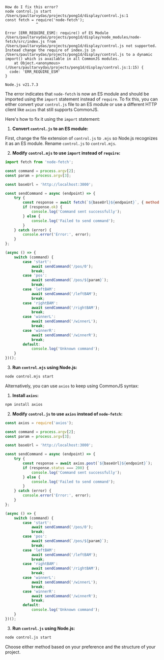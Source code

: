 ```
How do I fix this error?
node control.js start 
/Users/paultarvydas/projects/pong1d/display/control.js:1
const fetch = require('node-fetch');
              ^

Error [ERR_REQUIRE_ESM]: require() of ES Module /Users/paultarvydas/projects/pong1d/display/node_modules/node-fetch/src/index.js from /Users/paultarvydas/projects/pong1d/display/control.js not supported.
Instead change the require of index.js in /Users/paultarvydas/projects/pong1d/display/control.js to a dynamic import() which is available in all CommonJS modules.
    at Object.<anonymous> (/Users/paultarvydas/projects/pong1d/display/control.js:1:15) {
  code: 'ERR_REQUIRE_ESM'
}

Node.js v21.7.3

```

The error indicates that `node-fetch` is now an ES module and should be imported using the `import` statement instead of `require`. To fix this, you can either convert your `control.js` file to an ES module or use a different HTTP client like `axios` that still supports CommonJS.

Here's how to fix it using the `import` statement:

1. **Convert `control.js` to an ES module:**

First, change the file extension of `control.js` to `.mjs` so Node.js recognizes it as an ES module. Rename `control.js` to `control.mjs`.

2. **Modify `control.mjs` to use `import` instead of `require`:**

```javascript
import fetch from 'node-fetch';

const command = process.argv[2];
const param = process.argv[3];

const baseUrl = 'http://localhost:3000';

const sendCommand = async (endpoint) => {
    try {
        const response = await fetch(`${baseUrl}${endpoint}`, { method: 'POST' });
        if (response.ok) {
            console.log('Command sent successfully');
        } else {
            console.log('Failed to send command');
        }
    } catch (error) {
        console.error('Error:', error);
    }
};

(async () => {
    switch (command) {
        case 'start':
            await sendCommand('/pos/0');
            break;
        case 'pos':
            await sendCommand(`/pos/${param}`);
            break;
        case 'leftBAM':
            await sendCommand('/leftBAM');
            break;
        case 'rightBAM':
            await sendCommand('/rightBAM');
            break;
        case 'winnerL':
            await sendCommand('/winnerL');
            break;
        case 'winnerR':
            await sendCommand('/winnerR');
            break;
        default:
            console.log('Unknown command');
    }
})();
```

3. **Run `control.mjs` using Node.js:**

```sh
node control.mjs start
```

Alternatively, you can use `axios` to keep using CommonJS syntax:

1. **Install `axios`:**

```sh
npm install axios
```

2. **Modify `control.js` to use `axios` instead of `node-fetch`:**

```javascript
const axios = require('axios');

const command = process.argv[2];
const param = process.argv[3];

const baseUrl = 'http://localhost:3000';

const sendCommand = async (endpoint) => {
    try {
        const response = await axios.post(`${baseUrl}${endpoint}`);
        if (response.status === 200) {
            console.log('Command sent successfully');
        } else {
            console.log('Failed to send command');
        }
    } catch (error) {
        console.error('Error:', error);
    }
};

(async () => {
    switch (command) {
        case 'start':
            await sendCommand('/pos/0');
            break;
        case 'pos':
            await sendCommand(`/pos/${param}`);
            break;
        case 'leftBAM':
            await sendCommand('/leftBAM');
            break;
        case 'rightBAM':
            await sendCommand('/rightBAM');
            break;
        case 'winnerL':
            await sendCommand('/winnerL');
            break;
        case 'winnerR':
            await sendCommand('/winnerR');
            break;
        default:
            console.log('Unknown command');
    }
})();
```

3. **Run `control.js` using Node.js:**

```sh
node control.js start
```

Choose either method based on your preference and the structure of your project.

